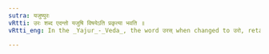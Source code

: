 ```yaml
---
sutra: यजुष्युरः
vRtti: उरः शब्द एदन्तो यजुषि विषयेऽति प्रकृत्या भवति ॥
vRtti_eng: In the _Yajur_-_Veda_, the word उरस् when changed to उरो, retains its original form when followed by a short अ which is also retained.

---
```

